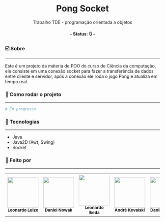 <h1 align="center">
  Pong Socket
</h1>
<p align="center">Trabalho TDE - programação orientada a objetos</p>

<h4 align="center"> 
	- Status: 🔃 -
</h4>

### ☑️ Sobre
---

<p>
  Este é um projeto da máteria de POO do curso de Ciência da computação,
  ele consiste em uma conexão socket para fazer a transferência de dados
  entre cliente e servidor, após a conexão ele roda o jogo Pong e atualiza
  em tempo real.
</p>

### 🔌 Como rodar o projeto
---

```bash
# Em progresso...
```

### 🔋 Tecnologias
---

- Java
- Java2D (Awt, Swing)
- Socket

### 🎲 Feito por
---

 <table align="center">
  <tr>
    <td align="center"><a href="https://github.com/LeonardoLuize"><img src="https://avatars.githubusercontent.com/u/74014082?v=4" width="100px;" alt=""/><br /><sub><b>Leonardo Luize</b></sub></a><br />
    </td>
    <td align="center"><a href="https://github.com/danielnowakassis"><img src="https://avatars.githubusercontent.com/u/63320957?s=64&v=4" width="100px;" alt=""/><br /><sub><b>Daniel Nowak</b></sub></a><br />
    </td>
    <td align="center"><a href="https://github.com/ikedss"><img src="https://avatars.githubusercontent.com/u/80907803?v=4" width="100px;" alt=""/><br /><sub><b>Leonardo Ikeda</b></sub></a><br />
    </td>
    <td align="center"><a href="https://github.com/Kovalski-rgb"><img src="https://avatars.githubusercontent.com/u/81390604?s=64&v=4" width="100px;" alt=""/><br /><sub><b>André Kovalski</b></sub></a><br />
    </td>
    <td align="center"><a href="https://github.com/zDaniloAlmeida"><img src="https://avatars.githubusercontent.com/u/82919838?s=64&v=4" width="100px;" alt=""/><br /><sub><b>Danilo Almeida</b></sub></a><br />
    </td>
  </tr>
</table>

